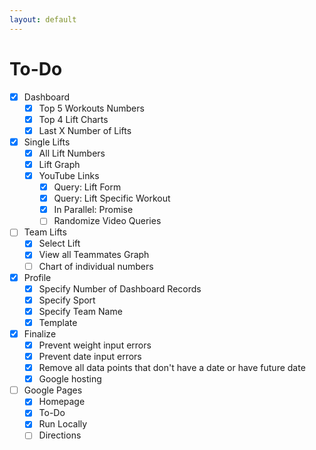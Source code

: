 ```yaml
---
layout: default
---
```


# To-Do
- [x] Dashboard
    - [x] Top 5 Workouts Numbers
    - [x] Top 4 Lift Charts
    - [x] Last X Number of Lifts
- [x] Single Lifts
    - [x] All Lift Numbers
    - [x] Lift Graph
    - [x] YouTube Links
        - [x] Query: Lift Form
        - [x] Query: Lift Specific Workout
        - [x] In Parallel: Promise
        - [ ] Randomize Video Queries
- [ ] Team Lifts
    - [x] Select Lift
    - [x] View all Teammates Graph
    - [ ] Chart of individual numbers
- [x] Profile
    - [x] Specify Number of Dashboard Records
    - [x] Specify Sport
    - [x] Specify Team Name
    - [x] Template
- [x] Finalize
    - [x] Prevent weight input errors
    - [x] Prevent date input errors
    - [x] Remove all data points that don't have a date or have future date
    - [x] Google hosting
- [ ] Google Pages
    - [x] Homepage
    - [x] To-Do
    - [x] Run Locally
    - [ ] Directions
